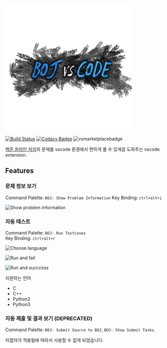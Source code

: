 ![logo](./resources/images/logo.png)

[![Build Status](https://travis-ci.org/boj-vs-code/client.svg?branch=master)](https://travis-ci.org/boj-vs-code/client)
[![Codacy Badge](https://api.codacy.com/project/badge/Grade/2adae3da53304e1d84433f5e7d723e0d)](https://www.codacy.com/app/dogeonlove0326/boj-vs-code?utm_source=github.com&amp;utm_medium=referral&amp;utm_content=moreal/boj-vs-code&amp;utm_campaign=Badge_Grade)
![vsmarketplacebadge](https://vsmarketplacebadge.apphb.com/version/bojvscode.boj-vs-code.svg)  

[백준 온라인 저지]의 문제를 vscode 환경에서 편하게 풀 수 있게끔 도와주는 vscode extension.

[백준 온라인 저지]: https://boj.kr

## Features

### 문제 정보 보기

Command Palette: `BOJ: Show Problem Information`
Key Binding: `ctrl+alt+i`

![Show problem information](https://user-images.githubusercontent.com/26626194/70360470-fcf6aa00-18c1-11ea-86c3-af1d016aeef5.png)

### 자동 테스트

Command Palette: `BOJ: Run Testcases`  
Key Binding: `ctrl+alt+r`

![Choose language](https://user-images.githubusercontent.com/26626194/70360682-8b6b2b80-18c2-11ea-9bfe-9f4bf51ab965.png)

![Run and fail](https://user-images.githubusercontent.com/26626194/70360765-ca00e600-18c2-11ea-9646-2186224ffd11.png)

![Run and succcess](https://user-images.githubusercontent.com/26626194/70361266-4942e980-18c4-11ea-920c-edb183a151a6.png)

지원하는 언어
- C
- C++
- Python2
- Python3

### 자동 제출 및 결과 보기 (DEPRECATED)

Command Palette: `BOJ: Submit Source to BOJ`, `BOJ: Show Submit Tasks`.

리캡챠가 적용됨에 따라서 사용할 수 없게 되었습니다.
